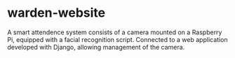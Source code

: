 # warden-website
A smart attendence system consists of a camera mounted on a Raspberry Pi, equipped with a facial recognition script. Connected to a web application developed with Django, allowing management of the camera.

